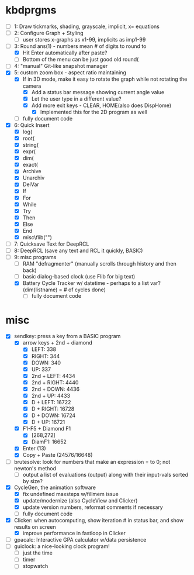 # kbdprgms

 - [ ] 1: Draw tickmarks, shading, grayscale, implicit, x= equations
 - [ ] 2: Configure Graph + Styling
   - [ ] user stores x-graphs as x1-99, implicits as imp1-99
 - [ ] 3: Round ans(1) - numbers mean # of digits to round to
   - [X] Hit Enter automatically after paste?
   - [ ] Bottom of the menu can be just good old round(
 - [ ] 4: "manual" Git-like snapshot manager
 - [X] 5: custom zoom box - aspect ratio maintaining
   - [X] If in 3D mode, make it easy to rotate the graph while not rotating the camera
     - [X] Add a status bar message showing current angle value
     - [X] Let the user type in a different value?
     - [X] Add more exit keys - CLEAR, HOME(also does DispHome)
       - [X] Implemented this for the 2D program as well
   - [ ] fully document code
 - [X] 6: Quick Insert
   - [X] log(
   - [X] root(
   - [X] string(
   - [X] expr(
   - [X] dim(
   - [X] exact(
   - [X] Archive
   - [X] Unarchiv
   - [X] DelVar
   - [X] If
   - [X] For
   - [X] While
   - [X] Try
   - [X] Then
   - [X] Else
   - [X] End
   - [X] misc\flib("")
 - [ ] 7: Quicksave Text for DeepRCL
 - [ ] 8: DeepRCL (save any text and RCL it quickly, BASIC)
 - [ ] 9: misc programs
   - [ ] RAM "defragmenter" (manually scrolls through history and then back)
   - [ ] basic dialog-based clock (use Flib for big text)
   - [X] Battery Cycle Tracker w/ datetime - perhaps to a list var? (dim(listname) = # of cycles done)
     - [ ] fully document code

# misc
 - [X] sendkey: press a key from a BASIC program
   - [X] arrow keys + 2nd + diamond
     - [X] LEFT: 338
     - [X] RIGHT: 344
     - [X] DOWN: 340
     - [X] UP: 337
     - [X] 2nd + LEFT: 4434
     - [X] 2nd + RIGHT: 4440
     - [X] 2nd + DOWN: 4436
     - [X] 2nd + UP: 4433
     - [X] D + LEFT: 16722
     - [X] D + RIGHT: 16728
     - [X] D + DOWN: 16724
     - [X] D + UP: 16721
   - [X] F1-F5 + Diamond F1
     - [X] \[268,272\]
     - [X] DiamF1: 16652
   - [X] Enter (13)
   - [X] Copy + Paste (24576/16648)
 - [ ] brutesolve: look for numbers that make an expression = to 0; not newton's method
   - [ ] output a list of evaluations (output) along with their input-vals sorted by size?
 - [X] CycleGen, the animation software
   - [X] fix undefined maxsteps w/fillmem issue
   - [X] update/modernize (also CycleView and Clicker)
   - [X] update version numbers, reformat comments if necessary
   - [ ] fully document code
 - [X] Clicker: when autocomputing, show iteration # in status bar, and show results on screen
   - [X] improve performance in fastloop in Clicker
 - [ ] gpacalc: Interactive GPA calculator w/data persistence
 - [ ] guiclock: a nice-looking clock program!
   - [ ] just the time
   - [ ] timer
   - [ ] stopwatch
